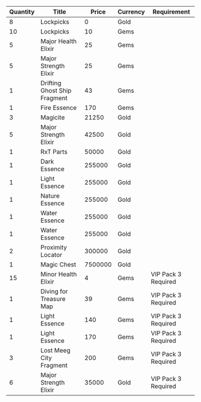 | Quantity | Title | Price | Currency |  Requirement |
| -------- | ----- | ----- | -------- |  ----------- |
| 8 | Lockpicks | 0 | Gold |  |
| 10 | Lockpicks | 10 | Gems |  |
| 5 | Major Health Elixir | 25 | Gems |  |
| 5 | Major Strength Elixir | 25 | Gems |  |
| 1 | Drifting Ghost Ship Fragment | 43 | Gems |  |
| 1 | Fire Essence | 170 | Gems |  |
| 3 | Magicite | 21250 | Gold |  |
| 5 | Major Strength Elixir | 42500 | Gold |  |
| 1 | RxT Parts | 50000 | Gold |  |
| 1 | Dark Essence | 255000 | Gold |  |
| 1 | Light Essence | 255000 | Gold |  |
| 1 | Nature Essence | 255000 | Gold |  |
| 1 | Water Essence | 255000 | Gold |  |
| 1 | Water Essence | 255000 | Gold |  |
| 2 | Proximity Locator | 300000 | Gold |  |
| 1 | Magic Chest | 7500000 | Gold |  |
| 15 | Minor Health Elixir | 4 | Gems | VIP Pack 3 Required |
| 1 | Diving for Treasure Map | 39 | Gems | VIP Pack 3 Required |
| 1 | Light Essence | 140 | Gems | VIP Pack 3 Required |
| 1 | Light Essence | 170 | Gems | VIP Pack 3 Required |
| 3 | Lost Meeg City Fragment | 200 | Gems | VIP Pack 3 Required |
| 6 | Major Strength Elixir | 35000 | Gold | VIP Pack 3 Required |
